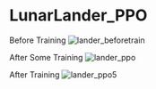 # LunarLander_PPO

Before Training
![lander_beforetrain](https://user-images.githubusercontent.com/89737057/230638493-542d4fe9-1f51-4da6-bd87-b90367de5eb5.gif)


After Some Training
![lander_ppo](https://user-images.githubusercontent.com/89737057/230636131-6954a21e-18a2-4acd-9f9a-21b42a2e2c99.gif)

After Training
![lander_ppo5](https://user-images.githubusercontent.com/89737057/230636103-72805a1f-756a-4fd8-bcc1-54140875b03c.gif)

